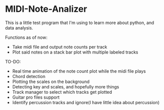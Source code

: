 # MIDI-Note-Analizer

This is a little test program that I'm using to learn more about python, and data analysis.

Functions as of now:

- Take midi file and output note counts per track
- Plot said notes on a stack bar plot with multiple labeled tracks

TO-DO:

- Real time animation of the note count plot while the midi file plays
- Chord detection
- Plotting the scales on the background
- Detecting key and scales, and hopefully more things
- Track manager to select which tracks get plotted
- Guitar pro files support
- Identify percussion tracks and ignore(I have little idea about percussion)

